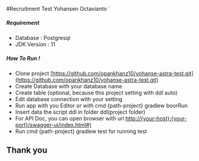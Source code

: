 #Recruitment Test Yohansen Octavianto
`
##### Requirement
- Database : Postgresql
- JDK Version : 11

##### How To Run !
- Clone project [https://github.com/opankhanz10/yohanse-astra-test.git](https://github.com/opankhanz10/yohanse-astra-test.git) 
- Create Database with your database name
- Create table (optional, because this project setting with ddl auto)
- Edit database connection with your setting
- Run app with you Editor or with cmd {path-project} gradlew boorRun
- Insert data the script ddl in folder ddl(project folder)
- For API Doc, you can open browser with url [http://{your-host}:{your-port}/swagger-ui/index.html#)](http://localhost:8080/swagger-ui/index.html#)
- Run cmd {path-project} gradlew test for running test


## Thank you

